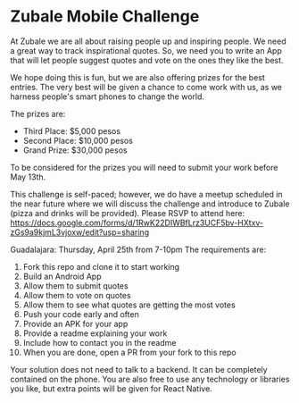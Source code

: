 # Zubale Mobile Challenge 

At Zubale we are all about raising people up and inspiring people. We need a great way to track inspirational quotes. So, we need you to write an App that will let people suggest quotes and vote on the ones they like the best. 

We hope doing this is fun, but we are also offering prizes for the best entries. The very best will be given a chance to come work with us, as we harness people's smart phones to change the world.

The prizes are:

*	Third Place: $5,000 pesos
*	Second Place: $10,000 pesos
*	Grand Prize: $30,000 pesos

To be considered for the prizes you will need to submit your work before May 13th.
 
This challenge is self-paced; however, we do have a meetup scheduled in the near future where we will discuss the challenge and introduce to Zubale (pizza and drinks will be provided). Please RSVP to attend here: https://docs.google.com/forms/d/1RwK22DIWBfLrz3UCF5bv-HXtxv-zGs9a9kjmL3vjoxw/edit?usp=sharing

Guadalajara: Thursday, April 25th from 7-10pm
The requirements are:
1. Fork this repo and clone it to start working
2. Build an Android App 
3. Allow them to submit quotes
4. Allow them to vote on quotes
5. Allow them to see what quotes are getting the most votes
6. Push your code early and often 
7. Provide an APK for your app
8. Provide a readme explaining your work
9. Include how to contact you in the readme
10. When you are done, open a PR from your fork to this repo

Your solution does not need to talk to a backend. It can be completely contained on the phone. You are also free to use any technology or libraries you like, but extra points will be given for React Native.
